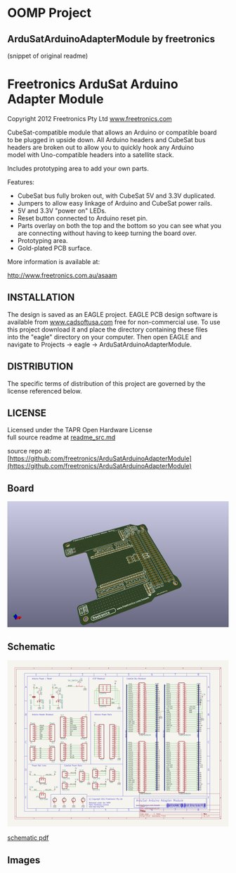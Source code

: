 # OOMP Project  
## ArduSatArduinoAdapterModule  by freetronics  
  
(snippet of original readme)  
  
Freetronics ArduSat Arduino Adapter Module  
==========================================  
Copyright 2012 Freetronics Pty Ltd   www.freetronics.com    
  
CubeSat-compatible module that allows an Arduino or compatible board  
to be plugged in upside down. All Arduino headers and CubeSat bus  
headers are broken out to allow you to quickly hook any Arduino  
model with Uno-compatible headers into a satellite stack.  
  
Includes prototyping area to add your own parts.  
  
Features:  
  
 * CubeSat bus fully broken out, with CubeSat 5V and 3.3V duplicated.  
 * Jumpers to allow easy linkage of Arduino and CubeSat power rails.  
 * 5V and 3.3V "power on" LEDs.  
 * Reset button connected to Arduino reset pin.  
 * Parts overlay on both the top and the bottom so you can see what you  
   are connecting without having to keep turning the board over.  
 * Prototyping area.  
 * Gold-plated PCB surface.  
  
More information is available at:  
  
  http://www.freetronics.com.au/asaam  
  
  
INSTALLATION  
------------  
The design is saved as an EAGLE project. EAGLE PCB design software is  
available from www.cadsoftusa.com free for non-commercial use. To use  
this project download it and place the directory containing these files  
into the "eagle" directory on your computer. Then open EAGLE and  
navigate to Projects -> eagle -> ArduSatArduinoAdapterModule.  
  
  
DISTRIBUTION  
------------  
The specific terms of distribution of this project are governed by the  
license referenced below.  
  
  
LICENSE  
-------  
Licensed under the TAPR Open Hardware License   
  full source readme at [readme_src.md](readme_src.md)  
  
source repo at: [https://github.com/freetronics/ArduSatArduinoAdapterModule](https://github.com/freetronics/ArduSatArduinoAdapterModule)  
## Board  
  
[![working_3d.png](working_3d_600.png)](working_3d.png)  
## Schematic  
  
[![working_schematic.png](working_schematic_600.png)](working_schematic.png)  
  
[schematic pdf](working_schematic.pdf)  
## Images  
